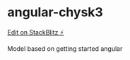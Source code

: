 # angular-chysk3

[Edit on StackBlitz ⚡️](https://stackblitz.com/edit/angular-chysk3)

Model based on getting started angular